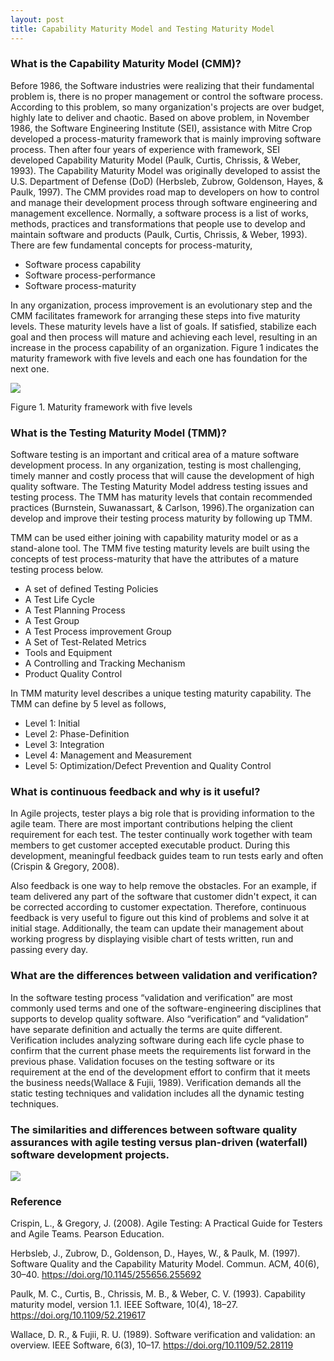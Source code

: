 ```yaml
---
layout: post
title: Capability Maturity Model and Testing Maturity Model
---
```


### What is the Capability Maturity Model (CMM)?

Before 1986, the Software industries were realizing that their fundamental problem is, there is no proper management or control the software process. According to this problem, so many organization's projects are over budget, highly late to deliver and chaotic. Based on above problem, in November 1986, the Software Engineering Institute (SEI), assistance with Mitre Crop developed a process-maturity framework that is mainly improving software process. Then after four years of experience with framework, SEI developed Capability Maturity Model (Paulk, Curtis, Chrissis, & Weber, 1993). The Capability Maturity Model was originally developed to assist the U.S. Department of Defense (DoD) (Herbsleb, Zubrow, Goldenson, Hayes, & Paulk, 1997).
The CMM provides road map to developers on how to control and manage their development process through software engineering and management excellence. Normally, a software process is a list of works, methods, practices and transformations that people use to develop and maintain software and products (Paulk, Curtis, Chrissis, & Weber, 1993). There are few fundamental concepts for process-maturity, 

* Software process capability
* Software process-performance
* Software process-maturity  


In any organization, process improvement is an evolutionary step and the CMM facilitates framework for arranging these steps into five maturity levels. These maturity levels have a list of goals. If satisfied, stabilize each goal and then process will mature and achieving each level, resulting in an increase in the process capability of an organization. Figure 1 indicates the maturity framework with five levels and each one has foundation for the next one. 



![]({{site.baseurl}}/assets/img/CMMandTMM/image1.png)

Figure 1. Maturity framework with five levels


### What is the Testing Maturity Model (TMM)?

Software testing is an important and critical area of a mature software development process. In any organization, testing is most challenging,   timely manner and costly process that will cause the development of high quality software.  The Testing Maturity Model address testing issues and testing process. The TMM has maturity levels that contain recommended practices (Burnstein, Suwanassart, & Carlson, 1996).The organization can develop and improve their testing process maturity by following up TMM. 

TMM can be used either joining with capability maturity model or as a stand-alone tool. The TMM five testing maturity levels are built using the concepts of test process-maturity that have the attributes of a mature testing process below.

* A set of defined Testing Policies
* A Test Life  Cycle
* A Test Planning Process
* A Test Group
* A Test Process improvement Group
* A Set of Test-Related Metrics
* Tools and Equipment
* A Controlling and Tracking Mechanism
* Product Quality Control


In TMM maturity level describes a unique testing maturity capability. The TMM can define by 5 level as follows,

* Level 1: Initial
* Level 2: Phase-Definition
* Level 3: Integration
* Level 4: Management and Measurement
* Level 5: Optimization/Defect Prevention and Quality Control

### What is continuous feedback and why is it useful?


In Agile projects, tester plays a big role that is providing information to the agile team. There are most important contributions helping the client requirement for each test. The tester continually work together with team members to get customer accepted executable product. During this development, meaningful feedback guides team to run tests early and often (Crispin & Gregory, 2008).

Also feedback is one way to help remove the obstacles. For an example, if team delivered any part of the software that customer didn't expect, it can be corrected according to customer expectation. Therefore, continuous feedback is very useful to figure out this kind of problems and solve it at initial stage. Additionally, the team can update their management about working progress by displaying visible chart of tests written, run and passing every day. 




### What are the differences between validation and verification?


In the software testing process “validation and verification” are most commonly used terms and one of the software-engineering disciplines that supports to develop quality software. Also “verification” and “validation” have separate definition and actually the terms are quite different.
Verification includes analyzing software during each life cycle phase to confirm that the current phase meets the requirements list forward in the previous phase. Validation focuses on the testing software or its requirement at the end of the development effort to confirm that 
it meets the business needs(Wallace & Fujii, 1989). Verification demands all the static testing techniques and validation includes all the dynamic testing techniques. 


### The similarities and differences between software quality assurances with agile testing versus plan-driven (waterfall) software development projects.

![]({{site.baseurl}}/assets/img/CMMandTMM/image3.png)



### Reference

Crispin, L., & Gregory, J. (2008). Agile Testing: A Practical Guide for Testers and Agile Teams. Pearson Education.

Herbsleb, J., Zubrow, D., Goldenson, D., Hayes, W., & Paulk, M. (1997). Software Quality and the Capability Maturity Model. Commun. ACM, 40(6), 30–40. https://doi.org/10.1145/255656.255692


Paulk, M. C., Curtis, B., Chrissis, M. B., & Weber, C. V. (1993). Capability maturity model, version 1.1. IEEE Software, 10(4), 18–27. https://doi.org/10.1109/52.219617

Wallace, D. R., & Fujii, R. U. (1989). Software verification and validation: an overview. IEEE Software, 6(3), 10–17. https://doi.org/10.1109/52.28119



